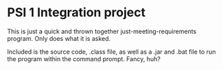 # PSI 1 Integration project
This is just a quick and thrown together just-meeting-requirements program. Only does what it is asked.

Included is the source code, .class file, as well as a .jar and .bat file to run the program within the command prompt. 
Fancy, huh?

